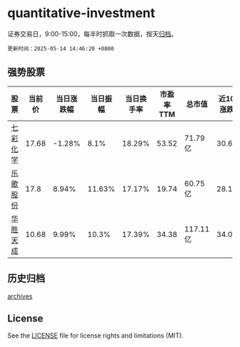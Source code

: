 # quantitative-investment

证券交易日，9:00-15:00，每半时抓取一次数据，按天[归档](archives)。

`更新时间：2025-05-14 14:46:20 +0800`

## 强势股票

|股票|当前价|当日涨跌幅|当日振幅|当日换手率|市盈率TTM|总市值|近10日涨跌幅|
|----|----|----|----|----|----|----|----|
|[七彩化学](https://xueqiu.com/S/SZ300758)|17.68|-1.28%|8.1%|18.29%|53.52|71.79亿|30.67%|
|[乐歌股份](https://xueqiu.com/S/SZ300729)|17.8|8.94%|11.63%|17.17%|19.74|60.75亿|28.15%|
|[华胜天成](https://xueqiu.com/S/SH600410)|10.68|9.99%|10.3%|17.39%|34.38|117.11亿|34.0%|

## 历史归档

[archives](archives)

## License

See the [LICENSE](LICENSE) file for license rights and limitations (MIT).